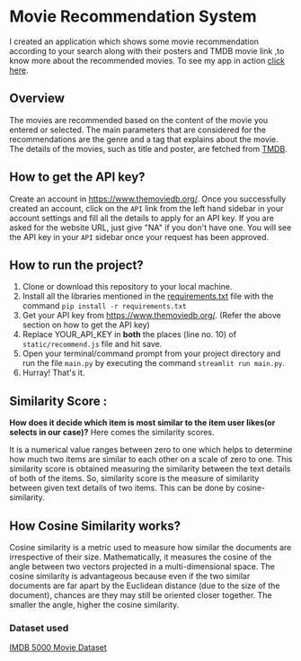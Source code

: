 # Movie Recommendation System
I created an application which shows some movie recommendation according to your search along with their posters and TMDB movie link ,to know more about the recommended movies. To see my app in action [click here](https://nitin-pilkhwal-movie-recommendation-system-main-geq5hv.streamlit.app).

## Overview

The movies are recommended based on the content of the movie you entered or selected. The main parameters that are considered for the recommendations are the genre and a tag that explains about the movie. The details of the movies, such as title and poster, are fetched from [TMDB](https://www.themoviedb.org/documentation/api).

## How to get the API key?

Create an account in https://www.themoviedb.org/. Once you successfully created an account, click on the `API` link from the left hand sidebar in your account settings and fill all the details to apply for an API key. If you are asked for the website URL, just give "NA" if you don't have one. You will see the API key in your `API` sidebar once your request has been approved.

## How to run the project?

1. Clone or download this repository to your local machine.
2. Install all the libraries mentioned in the [requirements.txt](https://github.com/Nitin-Pilkhwal/movieRecommendationsystem/blob/main/requirements.txt) file with the command `pip install -r requirements.txt`
3. Get your API key from https://www.themoviedb.org/. (Refer the above section on how to get the API key)
3. Replace YOUR_API_KEY in **both** the places (line no. 10) of `static/recommend.js` file and hit save.
4. Open your terminal/command prompt from your project directory and run the file `main.py` by executing the command `streamlit run main.py`.
5. Hurray! That's it.

## Similarity Score : 

   **How does it decide which item is most similar to the item user likes(or selects in our case)?** Here comes the similarity scores.
   
   It is a numerical value ranges between zero to one which helps to determine how much two items are similar to each other on a scale of zero to one. This similarity score is obtained measuring the similarity between the text details of both of the items. So, similarity score is the measure of similarity between given text details of two items. This can be done by cosine-similarity.
   
## How Cosine Similarity works?
  Cosine similarity is a metric used to measure how similar the documents are irrespective of their size. Mathematically, it measures the cosine of the angle between two vectors projected in a multi-dimensional space. The cosine similarity is advantageous because even if the two similar documents are far apart by the Euclidean distance (due to the size of the document), chances are they may still be oriented closer together. The smaller the angle, higher the cosine similarity.


### Dataset used 

 [IMDB 5000 Movie Dataset](https://www.kaggle.com/carolzhangdc/imdb-5000-movie-dataset)
